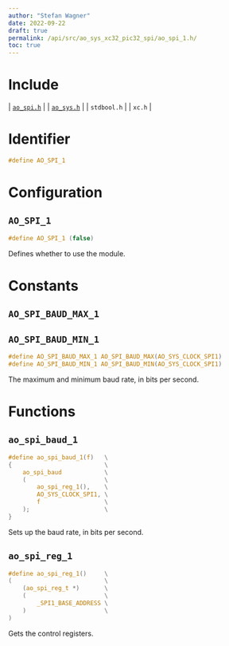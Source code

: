 ```yaml
---
author: "Stefan Wagner"
date: 2022-09-22
draft: true
permalink: /api/src/ao_sys_xc32_pic32_spi/ao_spi_1.h/
toc: true
---
```


# Include

| [`ao_spi.h`](ao_spi.h.md) |
| [`ao_sys.h`](ao_sys.h.md) |
| `stdbool.h` |
| `xc.h` |

# Identifier

```c
#define AO_SPI_1
```

# Configuration

## `AO_SPI_1`

```c
#define AO_SPI_1 (false)
```

Defines whether to use the module.

# Constants

## `AO_SPI_BAUD_MAX_1`
## `AO_SPI_BAUD_MIN_1`

```c
#define AO_SPI_BAUD_MAX_1 AO_SPI_BAUD_MAX(AO_SYS_CLOCK_SPI1)
#define AO_SPI_BAUD_MIN_1 AO_SPI_BAUD_MIN(AO_SYS_CLOCK_SPI1)
```

The maximum and minimum baud rate, in bits per second.

# Functions

## `ao_spi_baud_1`

```c
#define ao_spi_baud_1(f)   \
{                          \
    ao_spi_baud            \
    (                      \
        ao_spi_reg_1(),    \
        AO_SYS_CLOCK_SPI1, \
        f                  \
    );                     \
}
```

Sets up the baud rate, in bits per second.

## `ao_spi_reg_1`

```c
#define ao_spi_reg_1()     \
(                          \
    (ao_spi_reg_t *)       \
    (                      \
        _SPI1_BASE_ADDRESS \
    )                      \
)
```

Gets the control registers.
